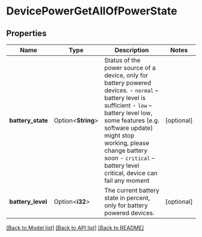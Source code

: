 # DevicePowerGetAllOfPowerState

## Properties

Name | Type | Description | Notes
------------ | ------------- | ------------- | -------------
**battery_state** | Option<**String**> | Status of the power source of a device, only for battery powered devices.  - `normal` – battery level is sufficient - `low` – battery level low, some features (e.g. software update) might stop working, please change battery soon - `critical` – battery level critical, device can fail any moment  | [optional]
**battery_level** | Option<**i32**> | The current battery state in percent, only for battery powered devices. | [optional]

[[Back to Model list]](../README.md#documentation-for-models) [[Back to API list]](../README.md#documentation-for-api-endpoints) [[Back to README]](../README.md)


